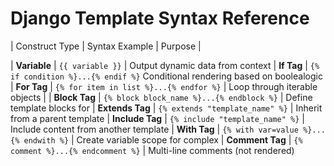 # Django Template Syntax Reference

| Construct Type           | Syntax Example |                                      Purpose |

| **Variable**           | `{{ variable }}` |                    Output dynamic data from context 
| **If Tag** |       `{% if condition %}...{% endif %}`  Conditional rendering based on boolealogic 
| **For Tag** | `{% for item in list %}...{% endfor %}` |             Loop through iterable objects |
| **Block Tag** | `{% block block_name %}...{% endblock %}` |         Define template blocks for 
| **Extends Tag** | `{% extends "template_name" %}` |              Inherit from a parent template 
| **Include Tag** | `{% include "template_name" %}` |       Include content from another template 
| **With Tag** | `{% with var=value %}...{% endwith %}` |         Create variable scope for complex 
| **Comment Tag** | `{% comment %}...{% endcomment %}` |        Multi-line comments (not rendered) 
